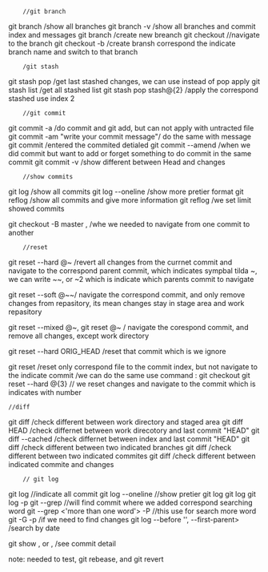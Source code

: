         //git branch
git branch /show all branches
git branch -v /show all branches and commit index and messages
git branch <name-branch> /create new breanch
git checkout <branch-name> //navigate to the branch
git checkout -b <branch-name> /create bransh correspond the indicate branch name and switch to that branch

        /git stash
git stash pop /get last stashed changes, we can use instead of pop apply
git stash list /get all stashed list
git stash pop stash@{2} /apply the correspond stashed use index 2

        //git commit
git commit -a /do commit and git add, but can not apply with  untracted file
git commit -am "write your commit message"/ do the same with message
git commit /entered the commited detialed
git commit --amend  /when we did commit but want to add or forget something to do commit in the same commit
git commit -v /show different between Head and changes
        
        
        //show commits
git log /show all commits
git log --oneline /show more pretier format
git reflog /show all commits and give more information
git reflog <minus number> /we set limit showed commits

       
git checkout -B master <commit-index>, <branch-name>  /whe we needed to navigate from one commit to another

        //reset
git reset --hard @~ /revert all changes from the currnet commit and navigate to the        correspond parent commit,  which indicates sympbal tilda ~, we can write ~~, or ~2 which is indicate which parents  commit to navigate

git reset --soft @~~/ navigate the correspond commit, and only remove changes from repasitory, its mean changes stay in stage area and work repasitory

git reset --mixed @~, git reset @~ <default>/ navigate the corespond commit, and remove all changes, except work directory

git reset --hard ORIG_HEAD /reset that commit which is we ignore 

git reset <commit index> <file> /reset only correspond file to the commit index, but not navigate to the indicate commit
/we can do the same use command  : git checkout <commit index> <file>
git reset --hard @{3} // we reset changes and navigate to the commit which is indicates with number

    //diff
git diff /check different between work directory and staged area
git diff HEAD /check differnet between work direcotory and last commit "HEAD"
git diff --cached /check differnet between index and last commit "HEAD"
git diff <branch name> <branch name> /check different between two indicated branches
git diff <commit index> <commit index> /check different between two indicated commites
git diff <commit index> /check different between indicated commite and changes


        // git log
git log //indicate all commit
git log --oneline //show pretier
git log <branch name>
git log <file>
git log -p <file>
git --grep <searching word> //will find commit where we added correspond searching word
git --grep <'more than one word'> -P //this use for search more word
git -G<searching text> -p /if we need to find changes
git log --before '<indicate date>', --first-parent> /search by date

git show , or <commit index>,  /see commit detail


note: needed to test, git rebease, and git revert

